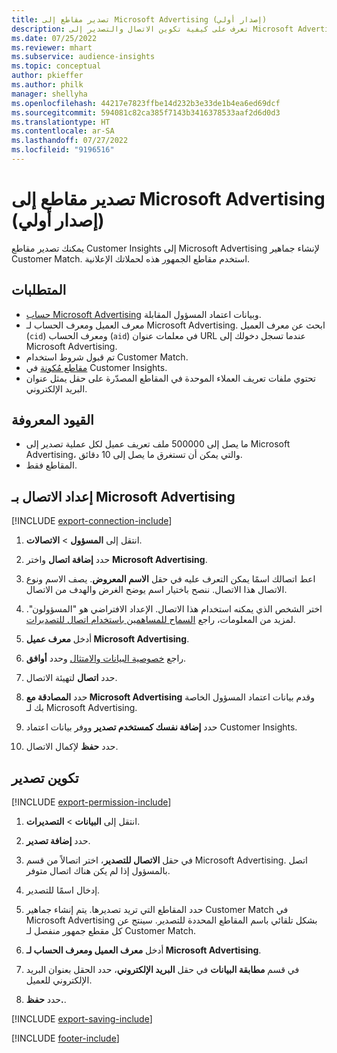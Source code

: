 ```yaml
---
title: تصدير مقاطع إلى Microsoft Advertising (إصدار أولي)
description: تعرف على كيفية تكوين الاتصال والتصدير إلى Microsoft Advertising.
ms.date: 07/25/2022
ms.reviewer: mhart
ms.subservice: audience-insights
ms.topic: conceptual
author: pkieffer
ms.author: philk
manager: shellyha
ms.openlocfilehash: 44217e7823ffbe14d232b3e33de1b4ea6ed69dcf
ms.sourcegitcommit: 594081c82ca385f7143b3416378533aaf2d6d0d3
ms.translationtype: HT
ms.contentlocale: ar-SA
ms.lasthandoff: 07/27/2022
ms.locfileid: "9196516"
---
```

# <a name="export-segments-to-microsoft-advertising-preview"></a>تصدير مقاطع إلى Microsoft Advertising (إصدار أولي)

يمكنك تصدير مقاطع Customer Insights إلى Microsoft Advertising لإنشاء جماهير Customer Match. استخدم مقاطع الجمهور هذه لحملاتك الإعلانية.

## <a name="prerequisites"></a>المتطلبات

- [حساب Microsoft Advertising](https://ads.microsoft.com/) وبيانات اعتماد المسؤول المقابلة.
- معرف العميل ومعرف الحساب لـ Microsoft Advertising. ابحث عن معرف العميل (`cid`) ومعرف الحساب (`aid`) في معلمات عنوان URL عندما تسجل دخولك إلى Microsoft Advertising.
- تم قبول شروط استخدام Customer Match.
- [مقاطع مُكونة](segments.md) في Customer Insights.
- تحتوي ملفات تعريف العملاء الموحدة في المقاطع المصدّرة على حقل يمثل عنوان البريد الإلكتروني.

## <a name="known-limitations"></a>القيود المعروفة

- ما يصل إلى 500000 ملف تعريف عميل لكل عملية تصدير إلى Microsoft Advertising، والتي يمكن أن تستغرق ما يصل إلى 10 دقائق.
- المقاطع فقط.

## <a name="set-up-connection-to-microsoft-advertising"></a>إعداد الاتصال بـ Microsoft Advertising

[!INCLUDE [export-connection-include](includes/export-connection-admn.md)]

1. انتقل إلى **المسؤول** > **الاتصالات**.

1. حدد **إضافة اتصال** واختر **Microsoft Advertising**.

1. اعط اتصالك اسمًا يمكن التعرف عليه في حقل **الاسم المعروض**. يصف الاسم ونوع الاتصال هذا الاتصال. ننصح باختيار اسم يوضح الغرض والهدف من الاتصال.

1. اختر الشخص الذي يمكنه استخدام هذا الاتصال. الإعداد الافتراضي هو "المسؤولون". لمزيد من المعلومات، راجع [السماح للمساهمين باستخدام اتصال للتصديرات](connections.md#allow-contributors-to-use-a-connection-for-exports).

1. أدخل **معرف عميل Microsoft Advertising**.

1. راجع [خصوصية البيانات والامتثال](connections.md#data-privacy-and-compliance) وحدد **أوافق**.

1. حدد **اتصال** لتهيئة الاتصال.

1. حدد **المصادقة مع Microsoft Advertising** وقدم بيانات اعتماد المسؤول الخاصة بك لـ Microsoft Advertising.

1. حدد **إضافة نفسك كمستخدم تصدير** ووفر بيانات اعتماد Customer Insights.

1. حدد **حفظ** لإكمال الاتصال.

## <a name="configure-an-export"></a>تكوين تصدير

[!INCLUDE [export-permission-include](includes/export-permission.md)]

1. انتقل إلى **البيانات** > **التصديرات**.

1. حدد **إضافة تصدير**.

1. في حقل **الاتصال للتصدير**، اختر اتصالاً من قسم Microsoft Advertising. اتصل بالمسؤول إذا لم يكن هناك اتصال متوفر.

1. إدخال اسمًا للتصدير.

1. حدد المقاطع التي تريد تصديرها. يتم إنشاء جماهير Customer Match في Microsoft Advertising بشكل تلقائي باسم المقاطع المحددة للتصدير. سينتج عن كل مقطع جمهور منفصل لـ Customer Match.

1. أدخل **معرف العميل ومعرف الحساب لـ Microsoft Advertising**.

1. في قسم **مطابقة البيانات** في حقل **البريد الإلكتروني**، حدد الحقل بعنوان البريد الإلكتروني للعميل.

1. حدد **حفظ.**.

[!INCLUDE [export-saving-include](includes/export-saving.md)]

[!INCLUDE [footer-include](includes/footer-banner.md)]
